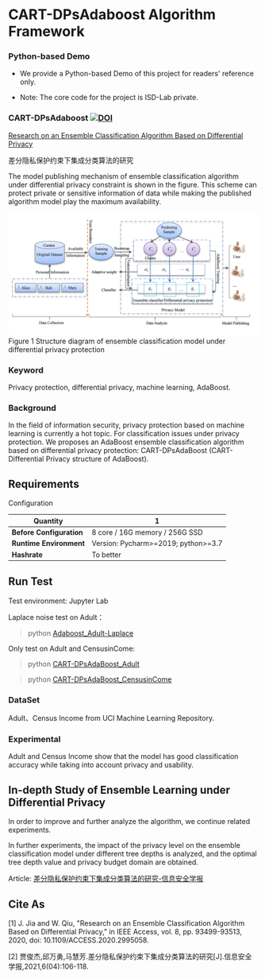 # CART-DPsAdaboost Algorithm Framework


### Python-based Demo

* We provide a Python-based Demo of this project for readers' reference only.

* Note: The core code for the project is ISD-Lab private.


### CART-DPsAdaboost  [![DOI](doi.org/10.1109/ACCESS.2020.2995058)](https://ieeexplore.ieee.org/abstract/document/9094704)

[Research on an Ensemble Classification Algorithm Based on Differential Privacy](https://ieeexplore.ieee.org/abstract/document/9094704)

差分隐私保护约束下集成分类算法的研究

The model publishing mechanism of ensemble classification algorithm under differential privacy constraint is shown in the figure. This scheme can protect private or sensitive information of data while making the published algorithm model play the maximum availability.

 ![](/result/Graphical_Abstract.png)
 Figure 1 Structure diagram of ensemble classification model under differential privacy protection

### Keyword

Privacy protection, differential privacy, machine learning, AdaBoost.

### Background

In the field of information security, privacy protection based on machine learning is currently a hot topic. 
For classification issues under privacy protection. We proposes an AdaBoost ensemble classification algorithm based on 
differential privacy protection: CART-DPsAdaBoost (CART-Differential Privacy structure of AdaBoost). 

## Requirements

Configuration

| **Quantity**            |    1                                                  |
| ----------------------  | ----------------------------------------------------- |
| **Before Configuration**| 8 core / 16G memory / 256G SSD                        |
| **Runtime Environment** | Version: Pycharm>=2019; python>=3.7                   |
| **Hashrate**            | To better                                             |

## Run Test

Test environment: Jupyter Lab

Laplace noise test on Adult：

> python [Adaboost_Adult-Laplace](Adaboost_Adult-Laplace)

Only test on Adult and CensusinCome:

> python [CART-DPsAdaBoost_Adult](CART-DPsAdaBoost_Adult)

> python [CART-DPsAdaBoost_CensusinCome](CART-DPsAdaBoost_CensusinCome)


### DataSet

Adult、Census Income from UCI Machine Learning Repository.

### Experimental

Adult and Census Income show that the model has good classification accuracy while taking into account privacy and usability. 

## In-depth Study of Ensemble Learning under Differential Privacy

In order to improve and further analyze the algorithm, we continue related experiments. 

In further experiments, the impact of the privacy level on the ensemble classification model under different tree
depths is analyzed, and the optimal tree depth value and privacy budget domain are obtained.

Article: [差分隐私保护约束下集成分类算法的研究-信息安全学报](https://kns.cnki.net/kcms/detail/detail.aspx?dbcode=CJFD&dbname=CJFDLAST2021&filename=XAXB202104007&uniplatform=NZKPT&v=AAQtkV0Zi8V3c0w%25mmd2F3ddKMLSn46bRWjuP%25mmd2B5zm%25mmd2BfAVfqy0Y0HIfd6wyIRxPsxXwUvD)

## Cite As
[1] J. Jia and W. Qiu, "Research on an Ensemble Classification Algorithm Based on Differential Privacy," in IEEE Access, vol. 8, pp. 93499-93513, 2020, doi: 10.1109/ACCESS.2020.2995058.

[2] 贾俊杰,邱万勇,马慧芳.差分隐私保护约束下集成分类算法的研究[J].信息安全学报,2021,6(04):106-118.














